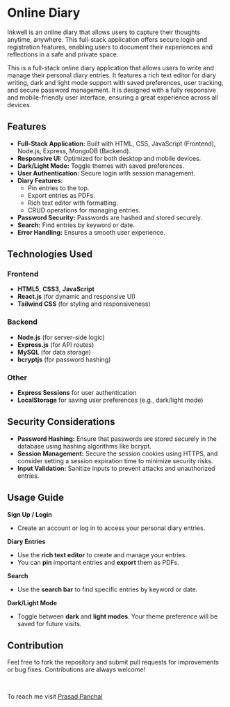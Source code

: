 # Online Diary

Inkwell is an online diary that allows users to capture their thoughts anytime, anywhere. This full-stack application offers secure login and registration features, enabling users to document their experiences and reflections in a safe and private space.

This is a full-stack online diary application that allows users to write and manage their personal diary entries. It features a rich text editor for diary writing, dark and light mode support with saved preferences, user tracking, and secure password management. It is designed with a fully responsive and mobile-friendly user interface, ensuring a great experience across all devices.

## Features

- **Full-Stack Application:** Built with HTML, CSS, JavaScript (Frontend), Node.js, Express, MongoDB (Backend).
- **Responsive UI:** Optimized for both desktop and mobile devices.
- **Dark/Light Mode:** Toggle themes with saved preferences.
- **User Authentication:** Secure login with session management.
- **Diary Features:**
  - Pin entries to the top.
  - Export entries as PDFs.
  - Rich text editor with formatting.
  - CRUD operations for managing entries.
- **Password Security:** Passwords are hashed and stored securely.
- **Search:** Find entries by keyword or date.
- **Error Handling:** Ensures a smooth user experience.

## Technologies Used

### Frontend

- **HTML5**, **CSS3**, **JavaScript**
- **React.js** (for dynamic and responsive UI)
- **Tailwind CSS** (for styling and responsiveness)

### Backend

- **Node.js** (for server-side logic)
- **Express.js** (for API routes)
- **MySQL** (for data storage)
- **bcryptjs** (for password hashing)

### Other

- **Express Sessions** for user authentication
- **LocalStorage** for saving user preferences (e.g., dark/light mode)

## Security Considerations

- **Password Hashing:**
  Ensure that passwords are stored securely in the database using hashing algorithms like bcrypt.
- **Session Management:**
  Secure the session cookies using HTTPS, and consider setting a session expiration time to minimize security risks.
- **Input Validation:**
  Sanitize inputs to prevent attacks and unauthorized entries.

<!-- ## Installation

Install my-project with npm

vist this website  -->

## Usage Guide

**Sign Up / Login**

- Create an account or log in to access your personal diary entries.

**Diary Entries**

- Use the **rich text editor** to create and manage your entries.
- You can **pin** important entries and **export** them as PDFs.

**Search**

- Use the **search bar** to find specific entries by keyword or date.

**Dark/Light Mode**

- Toggle between **dark** and **light modes**. Your theme preference will be saved for future visits.

## Contribution

Feel free to fork the repository and submit pull requests for improvements or bug fixes. Contributions are always welcome!

<br >

To reach me visit [Prasad Panchal](https://prasadp.netlify.app/)
